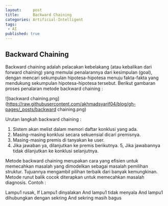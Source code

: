 ```yaml
---
layout:     post
title:      Backward Chaining
categories: Artificial-Intelligent
tags:
 - AI
published: true
---
```

## Backward Chaining

Backward chaining adalah pelacakan kebelakang (atau kebalikan dari forward chaining) yang memulai penalarannya dari kesimpulan (goal), dengan mencari sekumpulan hipotesa-hipotesa menuju fakta-fakta yang mendukung sekumpulan hipotesa-hipotesa tersebut. Berikut gambaran proses penalaran metode backward chaining :  

![backward chaining.png](https://raw.githubusercontent.com/akhmadsyarif04/blog/gh-pages/_posts/backward chaining.png)


Urutan langkah backward chaining :  
1. Sistem akan melist dalam memori daftar konklusi yang ada.
2. Masing-masing konklusi secara sekuensial dicari premisnya.
3. Masing-masing premis di tanyakan ke user.
4. Jika jawaban ya, dilanjutkan ke premis berikutnya.
5, Jika jawabannya tidak dilanjutkan ke konklusi selanjutnya.

Metode backward chaining merupakan cara yang efisien untuk memecahkan masalah yang dimodelkan  sebagai masalah pemilihan struktur. Tujuannya mengambil pilihan terbaik dari banyak kemungkinan. Metode runut balik cocok diterapkan untuk memecahkan masalah diagnosis. Contoh :  

Lampu1 rusak,
If Lampu1 dinyalakan
And lampu1 tidak menyala
And lampu1 dihubungkan dengan sekring
And sekring masih bagus
